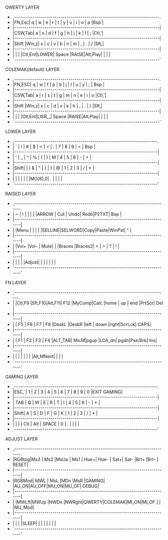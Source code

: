 QWERTY LAYER
 * ,------------------------------------------------------------------------.
 * |FN,Esc|  q  |  w  |  e  |  r  |  t  |  y  |  u  |  i  |  o  |  p  |Bsp  |
 * |------------------------------------------------------------------------|
  |CSW,Tab|  a  |  s  |  d  |  f  |  g  |  h  |  j  |  k  |  l  |  ;  |Ctl,'|
 * |------------------------------------------------------------------------|
 * |Shift |Win,z|  x  |  c  |  v  |  b  |  n  |  m  |  ,  |  .  |  /  |Sft,\|
 * |------------------------------------------------------------------------|
 * |      |     |     |Ctl,Ent|LOWER|  Space  |RAISE|Alt,Play|  |     |     |
 * `------------------------------------------------------------------------'

COLEMAK(default) LAYER
 * ,------------------------------------------------------------------------.
 * |FN,ESC|  q  |  w  |  f  |  p  |  b  |  j  |  l  |  u  |  y  |  ;  | Bsp |
 * |------------------------------------------------------------------------|
  |CSW,Tab|  a  |  r  |  s  |  t  |  g  |  m  |  n  |  e  |  i  |  o  |Ctl,'|
 * |------------------------------------------------------------------------|
 * |Shift |Win,z|  x  |  c  |  d  |  v  |  k  |  h  |  ,  |  .  |  /  |Sft,\|
 * |------------------------------------------------------------------------|
 * |      |     |   |Ctl,Ent|LWR,_|   Space   |RAISE|Alt,Play|  |     |     |
 * `------------------------------------------------------------------------'

LOWER LAYER
 * ,-----------------------------------------------------------------------.
 * |  `  |  !  |  #  |  $  |  <  |  >  |  :  |  7  |  8  |  9  |  =  | Bsp |
 * |-----------------------------------------------------------------------|
 * |  '  |  _  |  ^  |  %  |  (  |  )  |  M  |  4  |  5  |  6  |  -  |  +  |
 * |-----------------------------------------------------------------------|
 * |Shift|  |  |  &  |  "  |  {  |  }  |  @  |  1  |  2  |  3  |  /  |  *  |
 * |-----------------------------------------------------------------------|
 * |     |     |     |     |     |         |MO(6),0|  .  |     |     |     |
 * `-----------------------------------------------------------------------'

 RAISED LAYER
 * ,-----------------------------------------------------------------------------.
 * |  ~  |  !  |     |     |      |      |ARROW  |  Cut  | Undo| Redo|P2TXT| Bsp |
 * |-----------------------------------------------------------------------------|
 * |     |Menu |     |     |      |      |SELLINE|SELWORD|Copy|Paste|WinPst|  "  |
 * |-----------------------------------------------------------------------------|
 * |     |Vol+ |Vol- | Mute|      |      |Braces |Braces2|  <  |  >  |  ?  |  !  |
 * |-----------------------------------------------------------------------------|
 * |     |     |     |     |Adjust|              |       |     |     |     |     |
 * `-----------------------------------------------------------------------------'

 FN LAYER
 * ,----------------------------------------------------------------------------.
 * | |Ctl,F9 |Sft,F10|Alt,F11| F12 |MyComp|Calc  |home |  up  | end |PrtScr| Del |
 * |-----------------------------------------------------------------------------|
 * |    | F5 |   F6  |   F7  | F8  |DeskL |DeskR |left | down |right|ScrLck| CAPS|
 * |-----------------------------------------------------------------------------|
 * |    | F1 |   F2  |   F3  | F4  |ALT_TAB| MicM|pgup |LCA_dn| pgdn|Pse/Brk| Ins|
 * |-----------------------------------------------------------------------------|
 * |    |    |       |       |     |             |     |Alt,MNext|  |      |     |
 * `-----------------------------------------------------------------------------'

GAMING LAYER
 * ,-----------------------------------------------------------------------.
 * |ESC,`|  1  |  2  |  3  |  4  |  5  |  6  |  7  |  8  |  9  |  0  |EXIT GAMING|
 * |-----------------------------------------------------------------------|
 * | TAB |  Q  |  W  |  E  |  R  |  T  |  I  |  4  |  5  |  6  |  -  |  +  |
 * |-----------------------------------------------------------------------|
 * |Shift|  A  |  S  |  D  |  F  |  G  |  K  |  1  |  2  |  3  |  /  |  *  |
 * |-----------------------------------------------------------------------|
 * |     |     |     |  Ctl | Alt |   SPACE   |  0  |  .  |     |     |    |
 * `-----------------------------------------------------------------------'

 ADJUST LAYER
 * ,-----------------------------------------------------------------------------.
 * |RGBtog|Ms3 | Ms2 |MsUp | Ms1  |  Hue+|  Hue- | Sat+| Sat- |Brt+ |Brt- | RESET|
 * |-----------------------------------------------------------------------------|
 * |RGBMod| MWL | MsL |MDn  |MsR  |GAMING|       |AU_ON|AU_OFF|MU_ON|MU_OF| DEBUG|
 * |-----------------------------------------------------------------------------|
 * |     |MWLft|MWUp |NWDn |NWRght|QWERTY|COLEMAK|MI_ON|MI_OF |     |     |MU_Mod|
 * |-----------------------------------------------------------------------------|
 * |     |     |     |SLEEP|      |              |     |      |     |     |      |
 * `-----------------------------------------------------------------------------'
